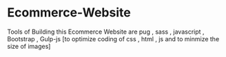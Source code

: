 # Ecommerce-Website
Tools of Building this Ecommerce Website are pug , sass , javascript , Bootstrap , Gulp-js [to optimize coding of css , html , js  and to minmize the size of images]
